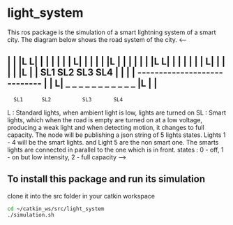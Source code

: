 # light_system
This ros package is the simulation of a smart lightning system of a smart city. The diagram below shows the road system of the city.
<--

 |   |   |L                         L|   |   |
 |       |                           |       |
L|   |   |                           |   |   |L
 |       |                           |       | 
 |   |   |L                         L|   |   |
 |       |                           |       |
L|   |	 |                           |   |   |L
 |	 | SL1    SL2    SL3     SL4 |       |
 |   |   ----------------------------    |   |
L|    _  _  _  _  _  _  _  _  _   _   _      |L
 |                                           |
  -------------------------------------------
      SL1      SL2          SL3       SL4

L :  Standard lights, when ambient light is low, lights are turned on
SL : Smart lights, which when the road is empty are turned on at a low voltage, producing a weak light and when detecting motion, it changes to full capacity.
The node will be publishing a json string of 5 lights states. 
Lights 1 - 4 will be the smart lights.
and Light 5 are the non smart one.
The smarts lights are connected in parallel to the one which is in front. 
states : 0 - off, 1 - on but low intensity, 2 - full capacity
-->
## To install this package and run its simulation

clone it into the src folder in your catkin workspace

```sh
cd ~/catkin_ws/src/light_system
./simulation.sh
```


